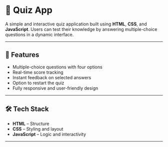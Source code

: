 # 🧠 Quiz App

A simple and interactive quiz application built using **HTML**, **CSS**, and **JavaScript**. Users can test their knowledge by answering multiple-choice questions in a dynamic interface.

---

## 🔧 Features

- Multiple-choice questions with four options  
- Real-time score tracking  
- Instant feedback on selected answers  
- Option to restart the quiz  
- Fully responsive and user-friendly design  

---

## 🛠️ Tech Stack

- **HTML** – Structure  
- **CSS** – Styling and layout  
- **JavaScript** – Logic and interactivity  

---
